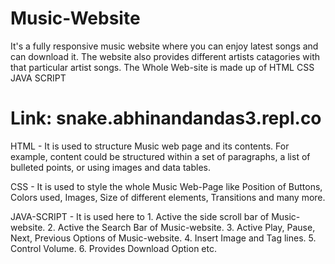 # Music-Website
It's a fully responsive music website where you can enjoy latest songs and can download it. The website also provides different artists catagories with that particular artist songs. The Whole Web-site is made up of HTML CSS  JAVA SCRIPT

# Link: snake.abhinandandas3.repl.co

 HTML -  It is used to structure Music web page and its contents. For example, content could be structured within a set of paragraphs, a list of bulleted points, or using images and data tables.

CSS - It is used to style the whole Music Web-Page like Position of Buttons, Colors used, Images, Size of different elements, Transitions and many more.

JAVA-SCRIPT - It is used here to 1. Active the side scroll bar of Music-website. 2. Active the Search Bar of Music-website. 3. Active Play, Pause, Next, Previous Options of Music-website. 4. Insert Image and Tag lines. 5. Control Volume. 6. Provides Download Option etc.    
